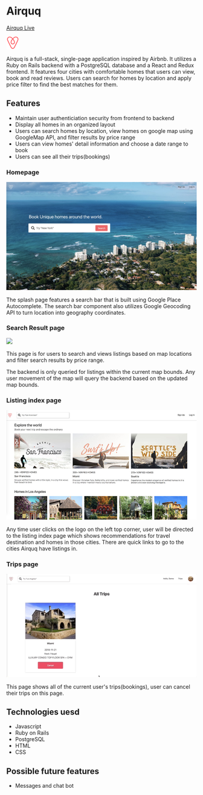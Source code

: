 # Airquq

[Airquq Live](https://airquq.herokuapp.com/)

![](airquq_logo.png)

Airquq is a full-stack, single-page application inspired by Airbnb. It utilizes a Ruby on Rails backend with a PostgreSQL database and a React and Redux frontend. It features four cities with comfortable homes that users can view, book and read reviews. Users can search for homes by location and apply price filter to find the best matches for them.

## Features

- Maintain user authenticiation security from frontend to backend
- Display all homes in an organized layout
- Users can search homes by location, view homes on google map using GoogleMap API, and filter results by price range
- Users can view homes' detail information and choose a date range to book
- Users can see all their trips(bookings)

### Homepage

![](homepage.jpg)

The splash page features a search bar that is built using Google Place Autocomplete. The search bar component also utilizes Google Geocoding API to turn location into geography coordinates.

### Search Result page

![](search.gif)

This page is for users to search and views listings based on map locations and filter search results by price range.

The backend is only queried for listings within the current map bounds. Any user movement of the map will query the backend based on the updated map bounds.

### Listing index page

![](index.jpg)

Any time user clicks on the logo on the left top corner, user will be directed to the listing index page which shows recommendations for travel destination and homes in those cities. There are quick links to go to the cities Airquq have listings in.

### Trips page

![](trips2.gif)

This page shows all of the current user's trips(bookings), user can cancel their trips on this page.

## Technologies uesd
- Javascript
- Ruby on Rails
- PostgreSQL
- HTML
- CSS

## Possible future features
- Messages and chat bot